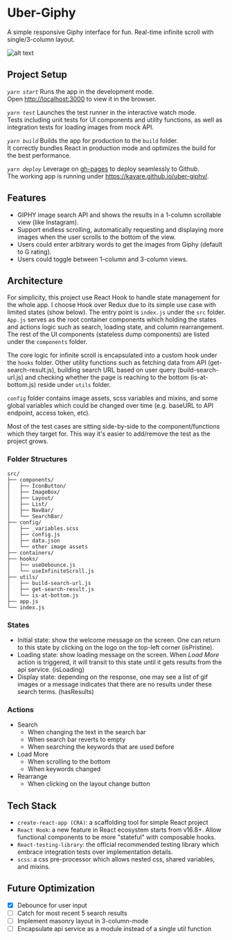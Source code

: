 # Uber-Giphy
A simple responsive Giphy interface for fun. Real-time infinite scroll with single/3-column layout.

![alt text](https://raw.githubusercontent.com/kavare/uber-giphy/src/config/demo.png)

## Project Setup
*`yarn start`*
Runs the app in the development mode.<br />
Open [http://localhost:3000](http://localhost:3000) to view it in the browser.

*`yarn test`*
Launches the test runner in the interactive watch mode.<br />
Tests including unit tests for UI components and utility functions, as well as integration tests for
loading images from mock API.

*`yarn build`*
Builds the app for production to the `build` folder.<br />
It correctly bundles React in production mode and optimizes the build for the best performance.

*`yarn deploy`*
Leverage on [gh-pages](https://github.com/tschaub/gh-pages) to deploy seamlessly to Github. <br />
The working app is running under https://kavare.github.io/uber-giphy/.

## Features
- GIPHY image search API and shows the results in a 1-column scrollable view (like Instagram).
- Support endless scrolling, automatically requesting and displaying more images when the user scrolls to the bottom of the view.
- Users could enter arbitrary words to get the images from Giphy (default to G rating).
- Users could toggle between 1-column and 3-column views.

## Architecture
For simplicity, this project use React Hook to handle state management for the whole app. I choose Hook over Redux due to its simple use case with limited states (show below). The entry point is `index.js` under the `src` folder. `App.js` serves as the root container components which holding the states and actions logic such as search, loading state, and column rearrangement. The rest of the UI components (stateless dump components) are listed under the `components` folder.

The core logic for infinite scroll is encapsulated into a custom hook under the `hooks` folder. Other utility functions such as fetching data from API (get-search-result.js), building search URL based on user query (build-search-url.js) and checking whether the page is reaching to the bottom (is-at-bottom.js) reside under `utils` folder.

`config` folder contains image assets, scss variables and mixins, and some global variables which could be changed over time (e.g. baseURL to API endpoint, access token, etc).

Most of the test cases are sitting side-by-side to the component/functions which they target for. This way it's easier to add/remove the test as the project grows.

### Folder Structures
```
src/
├── components/
│   ├── IconButton/
│   ├── ImageBox/
│   ├── Layout/
│   ├── List/
│   ├── NavBar/
│   └── SearchBar/
├── config/
│   ├── _variables.scss
│   ├── config.js
│   ├── data.json
│   └── other image assets
├── containers/
├── hooks/
│   ├── useDebounce.js
│   └── useInfiniteScroll.js
├── utils/
│   ├── build-search-url.js
│   ├── get-search-result.js
│   └── is-at-bottom.js
├── app.js
└── index.js
```
### States
- Initial state: show the welcome message on the screen. One can return to this state by clicking on the logo on the top-left corner (isPristine).
- Loading state: show loading message on the screen. When _Load More_ action is triggered, it will transit to this state until it gets results from the api service. (isLoading)
- Display state: depending on the response, one may see a list of gif images or a message indicates that there are no results under these search terms. (hasResults)

### Actions
- Search
  - When changing the text in the search bar
  - When search bar reverts to empty
  - When searching the keywords that are used before
- Load More
  - When scrolling to the bottom
  - When keywords changed
- Rearrange
  - When clicking on the layout change button

## Tech Stack
- `create-react-app (CRA)`: a scaffolding tool for simple React project
- `React Hook`: a new feature in React ecosystem starts from v16.8+. Allow functional components to be more "stateful" with composable hooks.
- `React-testing-library`: the official recommended testing library which embrace integration tests over implementation details.
- `scss`: a css pre-processor which allows nested css, shared variables, and mixins.

## Future Optimization
- [x] Debounce for user input
- [ ] Catch for most recent 5 search results
- [ ] Implement masonry layout in 3-column-mode
- [ ] Encapsulate api service as a module instead of a single util function
